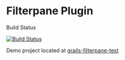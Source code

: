 Filterpane Plugin
=================

Build Status

[![Build Status](https://travis-ci.org/Grails-Plugin-Consortium/grails-filterpane.png?branch=master)](https://travis-ci.org/Grails-Plugin-Consortium/grails-filterpane)

Demo project located at [grails-filterpane-test](https://travis-ci.org/Grails-Plugin-Consortium/grails-filterpane-test)